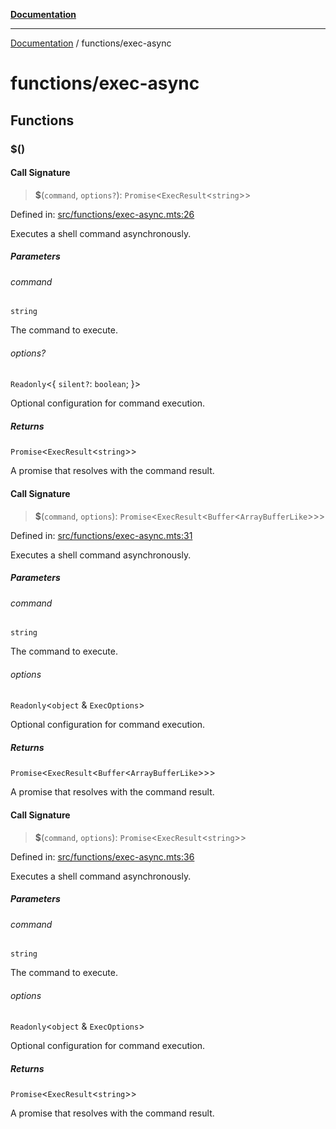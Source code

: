 [**Documentation**](../README.md)

---

[Documentation](../README.md) / functions/exec-async

# functions/exec-async

## Functions

### $()

#### Call Signature

> **$**(`command`, `options?`): `Promise`\<`ExecResult`\<`string`\>\>

Defined in: [src/functions/exec-async.mts:26](https://github.com/noshiro-pf/ts-repo-utils/blob/main/src/functions/exec-async.mts#L26)

Executes a shell command asynchronously.

##### Parameters

###### command

`string`

The command to execute.

###### options?

`Readonly`\<\{ `silent?`: `boolean`; \}\>

Optional configuration for command execution.

##### Returns

`Promise`\<`ExecResult`\<`string`\>\>

A promise that resolves with the command result.

#### Call Signature

> **$**(`command`, `options`): `Promise`\<`ExecResult`\<`Buffer`\<`ArrayBufferLike`\>\>\>

Defined in: [src/functions/exec-async.mts:31](https://github.com/noshiro-pf/ts-repo-utils/blob/main/src/functions/exec-async.mts#L31)

Executes a shell command asynchronously.

##### Parameters

###### command

`string`

The command to execute.

###### options

`Readonly`\<`object` & `ExecOptions`\>

Optional configuration for command execution.

##### Returns

`Promise`\<`ExecResult`\<`Buffer`\<`ArrayBufferLike`\>\>\>

A promise that resolves with the command result.

#### Call Signature

> **$**(`command`, `options`): `Promise`\<`ExecResult`\<`string`\>\>

Defined in: [src/functions/exec-async.mts:36](https://github.com/noshiro-pf/ts-repo-utils/blob/main/src/functions/exec-async.mts#L36)

Executes a shell command asynchronously.

##### Parameters

###### command

`string`

The command to execute.

###### options

`Readonly`\<`object` & `ExecOptions`\>

Optional configuration for command execution.

##### Returns

`Promise`\<`ExecResult`\<`string`\>\>

A promise that resolves with the command result.
